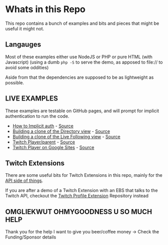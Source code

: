 # Whats in this Repo

This repo contains a bunch of examples and bits and pieces that might be useful it might not.

## Langauges

Most of these examples either use NodeJS or PHP or pure HTML (with Javascript) (using a dumb `php -S` to serve the demo, as apposed to file:// to avoid some oddities)

Aside from that the dependencies are supposed to be as lightweight as possible.


## LIVE EXAMPLES

These examples are testable on GitHub pages, and will prompt for implicit authentication to run the code.

- [How to Implicit auth](https://barrycarlyon.github.io/twitch_misc/authentication/implicit_auth/) - [Source](https://github.com/BarryCarlyon/twitch_misc/authentication/implicit_auth/)
- [Building a clone of the Directory view](https://barrycarlyon.github.io/twitch_misc/examples/browse_categories/) - [Source](https://github.com/BarryCarlyon/twitch_misc/tree/master/examples/browse_categories)
- [Building a clone of the Live Following view](https://barrycarlyon.github.io/twitch_misc/examples/browse_following/) - [Source](https://github.com/BarryCarlyon/twitch_misc/tree/master/examples/browse_following)
- [Twitch Player/parent](https://barrycarlyon.github.io/twitch_misc/player/html/) - [Source](https://github.com/BarryCarlyon/twitch_misc/player/html/)
- [Twitch Player on Google Sites](https://sites.google.com/view/barry-twitch-embed-test/home) - [Source](https://github.com/BarryCarlyon/twitch_misc/tree/master/player/googlesites)

## Twitch Extensions

There are some useful bits for Twitch Extensions in this repo, mainly for the [API side of things](https://github.com/BarryCarlyon/twitch_misc/tree/master/extensions).

If you are after a demo of a Twitch Extension with an EBS that talks to the Twitch API, checkout the [Twitch Profile Extension](https://github.com/BarryCarlyon/twitch_profile_extension) Repository instead

## OMGLIEKWUT OHMYGOODNESS U SO MUCH HELP

Thank you for the help I want to give you beer/coffee money -> Check the Funding/Sponsor details
